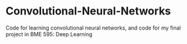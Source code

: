 # Convolutional-Neural-Networks
Code for learning convolutional neural networks, and code for my final project in BME 595: Deep Learning
